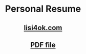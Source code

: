 <h1 align="center">Personal Resume</h1>
<a href="https://lisi4ok.com"><h2 align="center">lisi4ok.com</h1></a>
<a href="https://lisi4ok.com/nikola-haralamov-personal-resume.pdf"><h2 align="center">PDF file</h1></a>
